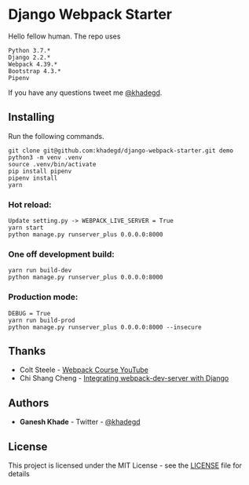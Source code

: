 # Django Webpack Starter

Hello fellow human. The repo uses
```
Python 3.7.*
Django 2.2.*
Webpack 4.39.*
Bootstrap 4.3.*
Pipenv
```
If you have any questions tweet me [@khadegd](https://twitter.com/khadegd).

## Installing

Run the following commands.

```
git clone git@github.com:khadegd/django-webpack-starter.git demo
python3 -m venv .venv
source .venv/bin/activate
pip install pipenv
pipenv install
yarn
```


### Hot reload:
```
Update setting.py -> WEBPACK_LIVE_SERVER = True
yarn start
python manage.py runserver_plus 0.0.0.0:8000
```


### One off development build:
```
yarn run build-dev
python manage.py runserver_plus 0.0.0.0:8000
```


### Production mode:

```
DEBUG = True
yarn run build-prod
python manage.py runserver_plus 0.0.0.0:8000 --insecure
```

## Thanks

* Colt Steele - [Webpack Course YouTube](https://www.youtube.com/playlist?list=PLblA84xge2_zwxh3XJqy6UVxS60YdusY8)
* Chi Shang Cheng - [Integrating webpack-dev-server with Django](https://cscheng.info/2016/08/03/integrating-webpack-dev-server-with-django.html)


## Authors

* **Ganesh Khade** - Twitter - [@khadegd](https://twitter.com/khadegd)


## License

This project is licensed under the MIT License - see the [LICENSE](LICENSE) file for details


